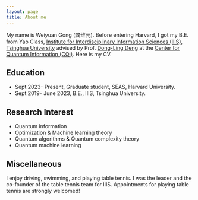 ```yaml
---
layout: page
title: About me
---
```


My name is Weiyuan Gong (龚维元). Before entering Harvard, I got my B.E. from Yao Class, [Institute for Interdisciplinary Information Sciences (IIIS)](https://iiis.tsinghua.edu.cn/), [Tsinghua University](https://www.tsinghua.edu.cn/en/) advised by Prof. [Dong-Ling Deng](https://iiis.tsinghua.edu.cn/en/dengdl/) at the [Center for Quantum Information (CQI)](https://cqi.tsinghua.edu.cn/). Here is my CV.


## Education

- Sept 2023- Present, Graduate student, SEAS, Harvard University.
- Sept 2019- June 2023, B.E., IIIS, Tsinghua University.

## Research Interest


- Quantum information
- Optimization & Machine learning theory
- Quantum algorithms & Quantum complexity theory
- Quantum machine learning

## Miscellaneous

I enjoy driving, swimming, and playing table tennis. I was the leader and the co-founder of the table tennis team for IIIS. Appointments for playing table tennis are strongly welcomed!
